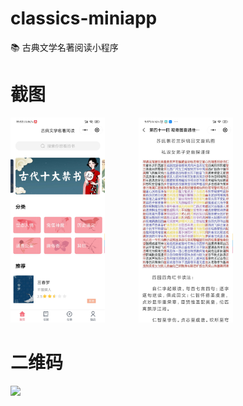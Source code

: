 # classics-miniapp
📚 古典文学名著阅读小程序

# 截图

<div>
  <img src="./9cdce4f1d4f952e6ec1d66aadcd13ec2.jpg" width="30%" />
  <img src="./7c551f476f2672ce1f5958d57cb6e6dd.jpg" style="margin-left: 50px" width="30%" />
</div>


# 二维码
<img src="https://classics.oss-cn-beijing.aliyuncs.com/app/QRcode.jpg?x-oss-process=style/fade" width="100px" />
